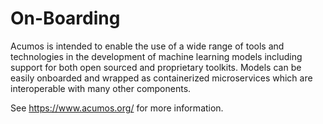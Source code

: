 # On-Boarding

Acumos is intended to enable the use of a wide range of tools and technologies in the development of machine learning models including support for both open sourced and proprietary toolkits. Models can be easily onboarded and wrapped as containerized microservices which are interoperable with many other components.

See https://www.acumos.org/ for more information.